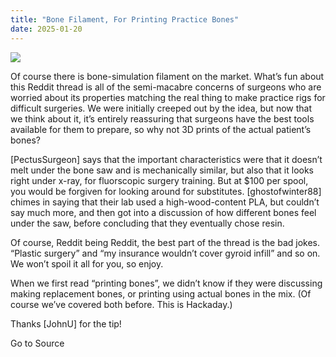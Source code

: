 ```yaml
---
title: "Bone Filament, For Printing Practice Bones"
date: 2025-01-20
---
```


![](https://hackaday.com/wp-content/uploads/2025/01/cutting_bones_featured.png?w=800)

Of course there is bone-simulation filament on the market. What’s fun about this Reddit thread is all of the semi-macabre concerns of surgeons who are worried about its properties matching the real thing to make practice rigs for difficult surgeries. We were initially creeped out by the idea, but now that we think about it, it’s entirely reassuring that surgeons have the best tools available for them to prepare, so why not 3D prints of the actual patient’s bones?

\[PectusSurgeon\] says that the important characteristics were that it doesn’t melt under the bone saw and is mechanically similar, but also that it looks right under x-ray, for fluorscopic surgery training. But at $100 per spool, you would be forgiven for looking around for substitutes. \[ghostofwinter88\] chimes in saying that their lab used a high-wood-content PLA, but couldn’t say much more, and then got into a discussion of how different bones feel under the saw, before concluding that they eventually chose resin.

Of course, Reddit being Reddit, the best part of the thread is the bad jokes. “Plastic surgery” and “my insurance wouldn’t cover gyroid infill” and so on. We won’t spoil it all for you, so enjoy.

When we first read “printing bones”, we didn’t know if they were discussing making replacement bones, or printing using actual bones in the mix. (Of course we’ve covered both before. This is Hackaday.)

Thanks \[JohnU\] for the tip!

Go to Source
